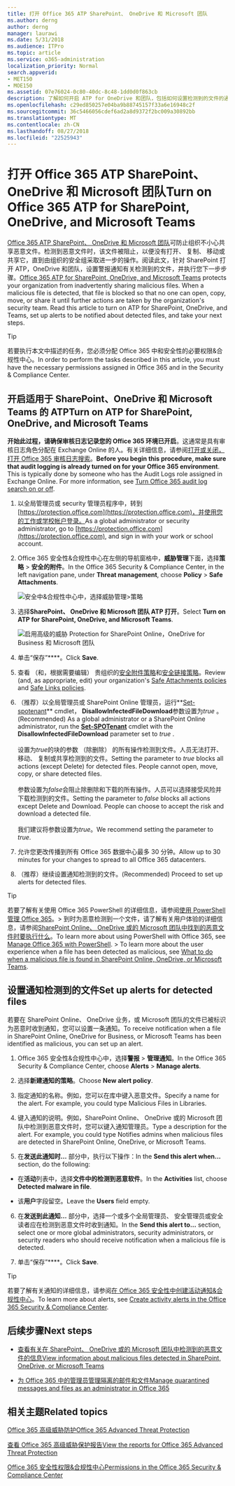 ```yaml
---
title: 打开 Office 365 ATP SharePoint、 OneDrive 和 Microsoft 团队
ms.author: derng
author: derng
manager: laurawi
ms.date: 5/31/2018
ms.audience: ITPro
ms.topic: article
ms.service: o365-administration
localization_priority: Normal
search.appverid:
- MET150
- MOE150
ms.assetid: 07e76024-0c80-40dc-8c48-1dd0d0f863cb
description: 了解如何开启 ATP for OneDrive 和团队，包括如何设置检测到的文件的通知。
ms.openlocfilehash: c29ed850257e04ba9b88745157f33a6e16948c2f
ms.sourcegitcommit: 36c5466056cdef6ad2a8d9372f2bc009a30892bb
ms.translationtype: MT
ms.contentlocale: zh-CN
ms.lasthandoff: 08/27/2018
ms.locfileid: "22525943"
---
```

# <a name="turn-on-office-365-atp-for-sharepoint-onedrive-and-microsoft-teams"></a><span data-ttu-id="822b7-103">打开 Office 365 ATP SharePoint、 OneDrive 和 Microsoft 团队</span><span class="sxs-lookup"><span data-stu-id="822b7-103">Turn on Office 365 ATP for SharePoint, OneDrive, and Microsoft Teams</span></span>

<span data-ttu-id="822b7-p101">[Office 365 ATP SharePoint、 OneDrive 和 Microsoft 团队](atp-for-spo-odb-and-teams.md)可防止组织不小心共享恶意文件。检测到恶意文件时，该文件被阻止，以便没有打开、 复制、 移动或共享它，直到由组织的安全组采取进一步的操作。阅读此文，针对 SharePoint 打开 ATP，OneDrive 和团队，设置警报通知有关检测到的文件，并执行您下一步步骤。</span><span class="sxs-lookup"><span data-stu-id="822b7-p101">[Office 365 ATP for SharePoint, OneDrive, and Microsoft Teams](atp-for-spo-odb-and-teams.md) protects your organization from inadvertently sharing malicious files. When a malicious file is detected, that file is blocked so that no one can open, copy, move, or share it until further actions are taken by the organization's security team. Read this article to turn on ATP for SharePoint, OneDrive, and Teams, set up alerts to be notified about detected files, and take your next steps.</span></span> 
  
> [!TIP]
> <span data-ttu-id="822b7-107">若要执行本文中描述的任务，您必须分配 Office 365 中和安全性的必要权限&amp;合规性中心。</span><span class="sxs-lookup"><span data-stu-id="822b7-107">In order to perform the tasks described in this article, you must have the necessary permissions assigned in Office 365 and in the Security &amp; Compliance Center.</span></span>
  
## <a name="turn-on-atp-for-sharepoint-onedrive-and-microsoft-teams"></a><span data-ttu-id="822b7-108">开启适用于 SharePoint、OneDrive 和 Microsoft Teams 的 ATP</span><span class="sxs-lookup"><span data-stu-id="822b7-108">Turn on ATP for SharePoint, OneDrive, and Microsoft Teams</span></span>

 <span data-ttu-id="822b7-p102">**开始此过程，请确保审核日志记录您的 Office 365 环境已开启**。这通常是具有审核日志角色分配在 Exchange Online 的人。有关详细信息，请参阅[打开或关闭，打开 Office 365 审核日志搜索](turn-audit-log-search-on-or-off.md)。</span><span class="sxs-lookup"><span data-stu-id="822b7-p102">**Before you begin this procedure, make sure that audit logging is already turned on for your Office 365 environment**. This is typically done by someone who has the Audit Logs role assigned in Exchange Online. For more information, see [Turn Office 365 audit log search on or off](turn-audit-log-search-on-or-off.md).</span></span>
  
1. <span data-ttu-id="822b7-112">以全局管理员或 security 管理员程序中，转到[https://protection.office.com](https://protection.office.com)，并使用您的工作或学校帐户登录。</span><span class="sxs-lookup"><span data-stu-id="822b7-112">As a global administrator or security administrator, go to [https://protection.office.com](https://protection.office.com), and sign in with your work or school account.</span></span>
    
2. <span data-ttu-id="822b7-113">Office 365 安全性&amp;合规性中心在左侧的导航窗格中，**威胁管理**下面，选择**策略** \> **安全的附件**。</span><span class="sxs-lookup"><span data-stu-id="822b7-113">In the Office 365 Security &amp; Compliance Center, in the left navigation pane, under **Threat management**, choose **Policy** \> **Safe Attachments**.</span></span>
    
    ![安全中&amp;合规性中心中，选择威胁管理\>策略](media/08849c91-f043-4cd1-a55e-d440c86442f2.png)
  
3. <span data-ttu-id="822b7-115">选择**SharePoint、 OneDrive 和 Microsoft 团队 ATP 打开**。</span><span class="sxs-lookup"><span data-stu-id="822b7-115">Select **Turn on ATP for SharePoint, OneDrive, and Microsoft Teams**.</span></span>
    
    ![启用高级的威胁 Protection for SharePoint Online，OneDrive for Business 和 Microsoft 团队](media/48cfaace-59cc-4e60-bf86-05ff6b99bdbf.png)
  
4. <span data-ttu-id="822b7-117">单击“保存”****。</span><span class="sxs-lookup"><span data-stu-id="822b7-117">Click **Save**.</span></span>
    
5. <span data-ttu-id="822b7-118">查看 （和，根据需要编辑） 贵组织的[安全附件策略](set-up-atp-safe-attachments-policies.md)和[安全链接策略](set-up-atp-safe-links-policies.md)。</span><span class="sxs-lookup"><span data-stu-id="822b7-118">Review (and, as appropriate, edit) your organization's [Safe Attachments policies](set-up-atp-safe-attachments-policies.md) and [Safe Links policies](set-up-atp-safe-links-policies.md).</span></span>
    
6. <span data-ttu-id="822b7-119">（推荐）以全局管理员或 SharePoint Online 管理员，运行**[Set-spotenant](https://docs.microsoft.com/powershell/module/sharepoint-online/Set-SPOTenant?view=sharepoint-ps)** cmdlet， **DisallowInfectedFileDownload**参数设置为*true* 。</span><span class="sxs-lookup"><span data-stu-id="822b7-119">(Recommended) As a global administrator or a SharePoint Online administrator, run the **[Set-SPOTenant](https://docs.microsoft.com/powershell/module/sharepoint-online/Set-SPOTenant?view=sharepoint-ps)** cmdlet with the **DisallowInfectedFileDownload** parameter set to  *true*  .</span></span> </br></br><span data-ttu-id="822b7-p103">设置为*true*的块的参数 （除删除） 的所有操作检测到文件。人员无法打开、 移动、 复制或共享检测到的文件。</span><span class="sxs-lookup"><span data-stu-id="822b7-p103">Setting the parameter to *true* blocks all actions (except Delete) for detected files. People cannot open, move, copy, or share detected files. </span></span></br></br><span data-ttu-id="822b7-p104">参数设置为*false*会阻止除删除和下载的所有操作。人员可以选择接受风险并下载检测到的文件。</span><span class="sxs-lookup"><span data-stu-id="822b7-p104">Setting the parameter to *false* blocks all actions except Delete and Download. People can choose to accept the risk and download a detected file. </span></span></br></br><span data-ttu-id="822b7-124">我们建议将参数设置为*true*。</span><span class="sxs-lookup"><span data-stu-id="822b7-124">We recommend setting the parameter to *true*.</span></span> 
   
7. <span data-ttu-id="822b7-125">允许您更改传播到所有 Office 365 数据中心最多 30 分钟。</span><span class="sxs-lookup"><span data-stu-id="822b7-125">Allow up to 30 minutes for your changes to spread to all Office 365 datacenters.</span></span>
    
8. <span data-ttu-id="822b7-126">（推荐）继续设置通知检测到的文件。</span><span class="sxs-lookup"><span data-stu-id="822b7-126">(Recommended) Proceed to set up alerts for detected files.</span></span>
    
> [!TIP]
> <span data-ttu-id="822b7-p105">若要了解有关使用 Office 365 PowerShell 的详细信息，请参阅[使用 PowerShell 管理 Office 365](https://docs.microsoft.com/office365/enterprise/powershell/manage-office-365-with-office-365-powershell)。> 到时为恶意检测到一个文件，请了解有关用户体验的详细信息，请参阅[SharePoint Online、 OneDrive 或的 Microsoft 团队中找到的恶意文件时要执行什么](https://support.office.com/article/01e902ad-a903-4e0f-b093-1e1ac0c37ad2)。</span><span class="sxs-lookup"><span data-stu-id="822b7-p105">To learn more about using PowerShell with Office 365, see [Manage Office 365 with PowerShell](https://docs.microsoft.com/office365/enterprise/powershell/manage-office-365-with-office-365-powershell). > To learn more about the user experience when a file has been detected as malicious, see [What to do when a malicious file is found in SharePoint Online, OneDrive, or Microsoft Teams](https://support.office.com/article/01e902ad-a903-4e0f-b093-1e1ac0c37ad2).</span></span> 
  
## <a name="set-up-alerts-for-detected-files"></a><span data-ttu-id="822b7-129">设置通知检测到的文件</span><span class="sxs-lookup"><span data-stu-id="822b7-129">Set up alerts for detected files</span></span>

<span data-ttu-id="822b7-130">若要在 SharePoint Online、 OneDrive 业务，或 Microsoft 团队的文件已被标识为恶意时收到通知，您可以设置一条通知。</span><span class="sxs-lookup"><span data-stu-id="822b7-130">To receive notification when a file in SharePoint Online, OneDrive for Business, or Microsoft Teams has been identified as malicious, you can set up an alert.</span></span>
  
1. <span data-ttu-id="822b7-131">Office 365 安全性&amp;合规性中心中，选择**警报** \> **管理通知**。</span><span class="sxs-lookup"><span data-stu-id="822b7-131">In the Office 365 Security &amp; Compliance Center, choose **Alerts** \> **Manage alerts**.</span></span>
    
2. <span data-ttu-id="822b7-132">选择**新建通知的策略**。</span><span class="sxs-lookup"><span data-stu-id="822b7-132">Choose **New alert policy**.</span></span>
    
3. <span data-ttu-id="822b7-p106">指定通知的名称。例如，您可以在库中键入恶意文件。</span><span class="sxs-lookup"><span data-stu-id="822b7-p106">Specify a name for the alert. For example, you could type Malicious Files in Libraries.</span></span>
    
4. <span data-ttu-id="822b7-p107">键入通知的说明。例如，SharePoint Online、 OneDrive 或的 Microsoft 团队中检测到恶意文件时，您可以键入通知管理员。</span><span class="sxs-lookup"><span data-stu-id="822b7-p107">Type a description for the alert. For example, you could type Notifies admins when malicious files are detected in SharePoint Online, OneDrive, or Microsoft Teams.</span></span>
    
5. <span data-ttu-id="822b7-137">在**发送此通知时...** 部分中，执行以下操作：</span><span class="sxs-lookup"><span data-stu-id="822b7-137">In the **Send this alert when...** section, do the following:</span></span> 
    
  - <span data-ttu-id="822b7-138">在**活动**列表中，选择**文件中的检测到恶意软件**。</span><span class="sxs-lookup"><span data-stu-id="822b7-138">In the **Activities** list, choose **Detected malware in file**.</span></span>
    
  - <span data-ttu-id="822b7-139">该**用户**字段留空。</span><span class="sxs-lookup"><span data-stu-id="822b7-139">Leave the **Users** field empty.</span></span> 
    
6. <span data-ttu-id="822b7-140">在**发送到此通知...** 部分中，选择一个或多个全局管理员、 安全管理员或安全读者应在检测到恶意文件时收到通知。</span><span class="sxs-lookup"><span data-stu-id="822b7-140">In the **Send this alert to...** section, select one or more global administrators, security administrators, or security readers who should receive notification when a malicious file is detected.</span></span> 
    
7. <span data-ttu-id="822b7-141">单击“保存”****。</span><span class="sxs-lookup"><span data-stu-id="822b7-141">Click **Save**.</span></span>
    
> [!TIP]
> <span data-ttu-id="822b7-142">若要了解有关通知的详细信息，请参阅[在 Office 365 安全性中创建活动通知&amp;合规性中心](create-activity-alerts.md)。</span><span class="sxs-lookup"><span data-stu-id="822b7-142">To learn more about alerts, see [Create activity alerts in the Office 365 Security &amp; Compliance Center](create-activity-alerts.md).</span></span> 
  
## <a name="next-steps"></a><span data-ttu-id="822b7-143">后续步骤</span><span class="sxs-lookup"><span data-stu-id="822b7-143">Next steps</span></span>

- [<span data-ttu-id="822b7-144">查看有关在 SharePoint、 OneDrive 或的 Microsoft 团队中检测到的恶意文件的信息</span><span class="sxs-lookup"><span data-stu-id="822b7-144">View information about malicious files detected in SharePoint, OneDrive, or Microsoft Teams</span></span>](malicious-files-detected-in-spo-odb-or-teams.md)
    
- [<span data-ttu-id="822b7-145">为 Office 365 中的管理员管理隔离的邮件和文件</span><span class="sxs-lookup"><span data-stu-id="822b7-145">Manage quarantined messages and files as an administrator in Office 365</span></span>](manage-quarantined-messages-and-files.md)
    
## <a name="related-topics"></a><span data-ttu-id="822b7-146">相关主题</span><span class="sxs-lookup"><span data-stu-id="822b7-146">Related topics</span></span>

[<span data-ttu-id="822b7-147">Office 365 高级威胁防护</span><span class="sxs-lookup"><span data-stu-id="822b7-147">Office 365 Advanced Threat Protection</span></span>](office-365-atp.md)
  
[<span data-ttu-id="822b7-148">查看 Office 365 高级威胁保护报告</span><span class="sxs-lookup"><span data-stu-id="822b7-148">View the reports for Office 365 Advanced Threat Protection</span></span>](view-reports-for-atp.md)
  
[<span data-ttu-id="822b7-149">Office 365 安全性权限&amp;合规性中心</span><span class="sxs-lookup"><span data-stu-id="822b7-149">Permissions in the Office 365 Security &amp; Compliance Center</span></span>](permissions-in-the-security-and-compliance-center.md)
  

